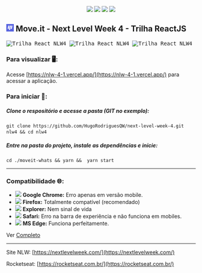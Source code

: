 <p align="center">
<img src="https://img.shields.io/github/languages/count/hugorodriguesqw/next-level-week-4">
<img src="https://img.shields.io/github/languages/top/hugorodriguesqw/next-level-week-4">
<img src="https://img.shields.io/github/repo-size/HugoRodriguesQW/next-level-week-4">
<img src="https://img.shields.io/github/last-commit/HugoRodriguesQW/next-level-week-4?color=brown">
</p>

## <span><img src="https://github.com/HugoRodriguesQW/next-level-week-4/blob/main/moveit-whats/public/favicon.png" width="20px" /></span> Move.it - Next Level Week 4 - Trilha ReactJS

<kbd>
<span>
  <img  title="Tela de Login" alt="Trilha React NLW4" src="https://i.ibb.co/7kBn6Pd/Screenshot-2021-03-04-logon-Move-It.png" width="33%" />
  <img  title="Tela principal" alt="Trilha React NLW4" src="https://i.ibb.co/Z2ttktt/2021-03-02-212819-1366x768-scrot.png" width="33%" />
  <img  title="Tela de configuração" alt="Trilha React NLW4" src="https://i.ibb.co/k5QWCjt/Screenshot-2021-03-04-account-Move-It.png" width="33%" />
 </span>
 </kbd>
 
 
 ### Para visualizar 🖥️:
 Acesse [https://nlw-4-1.vercel.app/](https://nlw-4-1.vercel.app/) para acessar a aplicação.

 
 ### Para iniciar 🚀:
 ##### Clone o respositório e acesse a pasta (GIT no exemplo):
 ```shell 
 git clone https://github.com/HugoRodriguesQW/next-level-week-4.git nlw4 && cd nlw4
 ```
 ##### Entre na pasta do projeto, instale as dependências e inicie:
 ```shell 
 cd ./moveit-whats && yarn &&  yarn start
 ```

---
### Compatibilidade 🌐:
- <img src="https://via.placeholder.com/15/ffaa00/000000?text=+" width="1.1%" > **Google Chrome:** Erro apenas em versão mobile.
- <img src="https://via.placeholder.com/15/15ff00/000000?text=+" width="1.1%" > **Firefox:** Totalmente compatível (recomendado)
- <img src="https://via.placeholder.com/15/ff0c00/000000?text=+" width="1.1%" > **Explorer:** Nem sinal de vida
- <img src="https://via.placeholder.com/15/ffaa00/000000?text=+" width="1.1%" > **Safari:** Erro na barra de experiência e não funciona em mobiles.
- <img src="https://via.placeholder.com/15/15ff00/000000?text=+" width="1.1%" > **MS Edge:** Funciona perfeitamente.

Ver [Completo](https://github.com/HugoRodriguesQW/next-level-week-4/issues/5#issue-826689482)

---

Site NLW: [https://nextlevelweek.com/](https://nextlevelweek.com/)

Rocketseat: [https://rocketseat.com.br/](https://rocketseat.com.br/)
